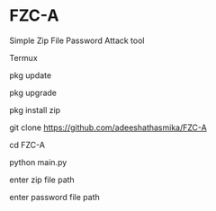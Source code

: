 # FZC-A

Simple Zip File Password Attack tool 

Termux 

pkg update

pkg upgrade

pkg install zip

git clone https://github.com/adeeshathasmika/FZC-A

cd FZC-A

python main.py

enter zip file path

enter password file path
